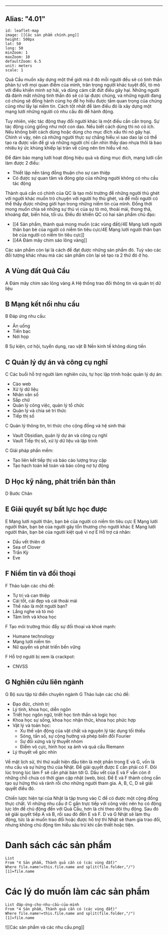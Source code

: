
---
Alias: "4.01"
---
```leaflet 
id: leaflet-map 
image: [[Các sản phẩm chính.png]]
height: 500px 
lat: 50 
long: 50 
minZoom: 1
maxZoom: 10
defaultZoom: 6.5
unit: meters
scale: 1
```


Quả Cầu muốn xây dựng một thế giới mà ở đó mỗi người đều sẽ có tinh thần phản tư với mọi quan điểm của mình, trân trọng người khác tuyệt đối, tò mò với điều khiến mình sợ hãi, và dũng cảm cắt đứt điều gây hại. Những người đã đánh mất những tinh thần đó sẽ có lại được chúng, và những người đang có chúng sẽ đồng hành cùng họ để họ hiểu được tầm quan trọng của chúng cũng như lấy lại niềm tin. Cách tốt nhất để làm điều đó là xây dựng một mạng lưới những người có nhu cầu đó để hành động.

Tuy nhiên, việc tác động thay đổi người khác là một điều cần cẩn trọng. Sự tác động cũng giống như một con dao. Nếu biết cách dùng thì nó có ích. Nếu không biết cách dùng hoặc dùng cho mục đích xấu thì nó gây hại. Chính vì vậy, nên cả những người thực sự chẳng hiểu vì sao dao lại có thể tạo ra được vấn đề gì và những người chỉ cần nhìn thấy dao nhựa thôi là bao nhiêu ký ức khủng khiếp lại tràn về cũng nên tìm hiểu về nó.

Để đảm bảo mạng lưới hoạt động hiệu quả và đúng mục đích, mạng lưới cần làm được 2 điều:

- Thiết lập nền tảng đồng thuận cho sự can thiệp
- Có được sự quan tâm và đóng góp của những người không có nhu cầu tác động

Thành quả cần có chính của QC là tạo môi trường để những người thù ghét với người khác muốn trò chuyện với người họ thù ghét, và để mỗi người có thể thấy được những giới hạn trong những niềm tin của mình. Đồng thời mong muốn chia sẻ những sự thú vị của sự tò mò, thoải mái, thong thả, khoáng đạt, biến hóa, tối ưu. Điều đó khiến QC có hai sản phẩm chủ đạo:
- [[4 Sản phẩm, thành quả mong muốn (các vùng đất)/4E Mạng lưới người thân bạn bè của người có niềm tin tiêu cực/4E Mạng lưới người thân bạn bè của người có niềm tin tiêu cực]]
- [[4A Đám mây chim sáo lông vàng]]

Các sản phẩm còn lại là cách để đạt được những sản phẩm đó. 
Tuỳ vào các đối tượng khác nhau mà các sản phẩm còn lại sẽ tạo ra 2 thứ đó ở họ.

## A Vùng đất Quả Cầu
A Đám mây chim sáo lông vàng
A Hệ thống trao đổi thông tin và quản trị dữ liệu

## B Mạng kết nối nhu cầu
B Đáp ứng nhu cầu:
- Ăn uống
- Tiền bạc
- Nơi họp

B Sự kiện, cơ hội, tuyển dụng, rao vặt
B Nền kinh tế không dùng tiền

## C Quản lý dự án và công cụ nghĩ
C Các buổi hỗ trợ người làm nghiên cứu, tự học lập trình hoặc quản lý dự án:
- Cào web
- Xử lý dữ liệu
- Nhân văn số
- Sắp chữ
- Quản lý công việc, quản lý tổ chức
- Quản lý và chia sẻ tri thức
- Tiếp thị số

C Quản lý thông tin, tri thức cho cộng đồng và hệ sinh thái
- Vault Obsidian, quản lý dự án và công cụ nghĩ
- Vault Tiếp thị số, xử lý dữ liệu và lập trình

C Giải pháp phần mềm:
- Tạo liên kết tiếp thị và báo cáo lượng truy cập
- Tạo hạch toán kế toán và báo công nợ tự động

## D Học kỹ năng, phát triển bản thân
D Bước Chân

## E Giải quyết sự bất lực học được
E Mạng lưới người thân, bạn bè của người có niềm tin tiêu cực
E Mạng lưới người thân, bạn bè của người gây tổn thương cho người khác
E Mạng lưới người thân, bạn bè của người kiệt quệ vì nợ
E Hỗ trợ cá nhân:
- Dấu vết thiên di
- Sea of Clover
- Trấn Kỳ
- Eve

## F Niềm tin và đối thoại
F Thảo luận các chủ đề:
- Tự trị và can thiệp
- Cái tốt, cái đẹp và cái thoải mái
- Thế nào là một người bạn?
- Lắng nghe và tò mò
- Tâm linh và khoa học

F Tạo môi trường thúc đẩy sự đối thoại và khoẻ mạnh:
- Humane technology
- Mạng lưới niềm tin
- Nữ quyền và phát triển bền vững

F Hỗ trợ người bị xem là crackpot:
- CNVSS

## G Nghiên cứu liên ngành
G Bộ sưu tập từ điển chuyên ngành
G Thảo luận các chủ đề:
- Đạo đức, chính trị
- Lý tính, khoa học, diễn ngôn
- Triết học ngôn ngữ, triết học tinh thần và logic học
- Khoa học sự sống, khoa học nhận thức, khoa học phức hợp
- Vật lý và toán học:
	- Xu thế vận động của vật chất và nguyên lý tác dụng tối thiểu
	- Sóng, tần số, sự cộng hưởng và phép biến đổi Fourier
	- Sự đối xứng và lý thuyết nhóm
	- Điểm vô cực, hình học xạ ảnh và quả cầu Riemann
- Lý thuyết về góc nhìn
  
Về mặt lịch sử, thì thứ xuất hiện đầu tiên là một phần trong E và G, vốn là nhu cầu và sự hứng thú của Nhật. Để giải quyết được E cần phải có F. Đôi lúc trong lúc làm F sẽ cần phải bàn tới G. Dấu vết của E và F vẫn còn ở những chỗ chưa có thời gian cập nhật (web, bio). Để E và F thành công cần tạo sự hứng thú và rảnh rỗi cho những người tham gia. A, B, C, D sẽ giải quyết điều đó.

Chiến lược hiện tại của Nhật là tập trung vào C để có được một cộng đồng thực chất. Vì những nhu cầu ở C gắn trực tiếp với công việc nên họ có động lực lớn để chủ động đến với Quả Cầu, hơn là chỉ theo dõi thụ động. Sau đó sẽ giải quyết tiếp A và B, rồi sau đó đến E và F. D và G Nhật sẽ làm thụ động, tức là ai muốn trao đổi hoặc được hỗ trợ thì Nhật sẽ tham gia trao đổi, nhưng không chủ động tìm hiểu sâu trừ khi cần thiết hoặc tiện.

# Danh sách các sản phẩm 
```dataview 
List
From "4 Sản phẩm, Thành quả cần có (các vùng đất)" 
Where file.name!=this.file.name and split(file.folder,"/")[1]=file.name
```
# Các lý do muốn làm các sản phẩm
```dataview 
List đáp-ứng-cho-nhu-cầu-của-mình
From "4 Sản phẩm, Thành quả cần có (các vùng đất)" 
Where file.name!=this.file.name and split(file.folder,"/")[1]=file.name
```
![[Các sản phẩm và các nhu cầu.png]]
